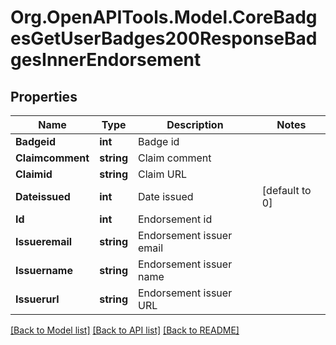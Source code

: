 # Org.OpenAPITools.Model.CoreBadgesGetUserBadges200ResponseBadgesInnerEndorsement

## Properties

Name | Type | Description | Notes
------------ | ------------- | ------------- | -------------
**Badgeid** | **int** | Badge id | 
**Claimcomment** | **string** | Claim comment | 
**Claimid** | **string** | Claim URL | 
**Dateissued** | **int** | Date issued | [default to 0]
**Id** | **int** | Endorsement id | 
**Issueremail** | **string** | Endorsement issuer email | 
**Issuername** | **string** | Endorsement issuer name | 
**Issuerurl** | **string** | Endorsement issuer URL | 

[[Back to Model list]](../README.md#documentation-for-models) [[Back to API list]](../README.md#documentation-for-api-endpoints) [[Back to README]](../README.md)

